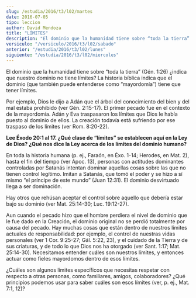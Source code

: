 ```yaml
---
slug: /estudia/2016/t3/l02/martes
date: 2016-07-05
tipo: leccion
author: David Mendoza
title: "LÍMITES"
description: "El dominio que la humanidad tiene sobre “toda la tierra” (Gén. 1:26) ¿indica  que nuestro dominio no tiene límites? La historia bíblica indica que el  dominio (que también puede entenderse como “mayordomía”) tiene que tener  límites."
versiculo: "/versiculo/2016/t3/l02/sabado"
anterior: "/estudia/2016/t3/l02/lunes"
siguiente: "/estudia/2016/t3/l02/miercoles"
---
```


El dominio que la humanidad tiene sobre “toda la tierra” (Gén. 1:26) ¿indica que nuestro dominio no tiene límites? La historia bíblica indica que el dominio (que también puede entenderse como “mayordomía”) tiene que tener límites.

Por ejemplo, Dios le dijo a Adán que el árbol del conocimiento del bien y del mal estaba prohibido (ver Gén. 2:15-17). El primer pecado fue en el contexto de la mayordomía. Adán y Eva traspasaron los límites que Dios le había puesto al dominio de ellos. La creación todavía está sufriendo por ese traspaso de los límites (ver Rom. 8:20-22).

**Lee Éxodo 20:1 al 17. ¿Qué clase de “límites” se establecen aquí en la Ley de Dios? ¿Qué nos dice la Ley acerca de los límites del dominio humano?**

En toda la historia humana (p. ej., Faraón, en Éxo. 1-14; Herodes, en Mat. 2), hasta el fin del tiempo (ver Apoc. 13), personas con actitudes dominantes controladas por Satanás intentan dominar aquellas cosas sobre las que no tienen control legítimo. Imitan a Satanás, que tomó el poder y se hizo a sí mismo “el príncipe de este mundo” (Juan 12:31). El dominio desvirtuado llega a ser dominación.

Hay otros que rehúsan aceptar el control sobre aquello que debería estar bajo su dominio (ver Mat. 25:14-30; Luc. 19:12-27).

Aun cuando el pecado hizo que el hombre perdiera el nivel de dominio que le fue dado en la Creación, el dominio original no se perdió totalmente por causa del pecado. Hay muchas cosas que están dentro de nuestros límites actuales de responsabilidad: por ejemplo, el control de nuestras vidas personales (ver 1 Cor. 9:25-27; Gál. 5:22, 23), y el cuidado de la Tierra y de sus criaturas, y de todo lo que Dios nos ha otorgado (ver Sant. 1:17; Mat. 25:14-30). Necesitamos entender cuáles son nuestros límites, y entonces actuar como fieles mayordomos dentro de esos límites.

¿Cuáles son algunos límites específicos que necesitas respetar con respecto a otras personas, como familiares, amigos, colaboradores? ¿Qué principios podemos usar para saber cuáles son esos límites (ver, p. ej., Mat. 7:1, 12)?
